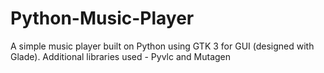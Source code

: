 # Python-Music-Player

A simple music player built on Python using GTK 3 for GUI (designed with Glade). 
Additional libraries used - Pyvlc and Mutagen
